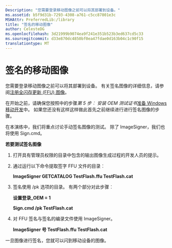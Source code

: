 ```yaml
---
Description: "您需要登录移动图像之前可以将其部署到设备。"
ms.assetid: b5f9d31b-7293-4308-a761-c5cc87801e3c
MSHAttr: PreferredLib:/library
title: "签名的移动图像"
author: CelesteDG
ms.openlocfilehash: 3d21999b9074ea9f241e351b523b3ed637cd5c33
ms.sourcegitcommit: d33e870dc4850bf0ea47fdae0d163b04c1c90f15
translationtype: MT
---
```

# <a name="sign-a-mobile-image"></a>签名的移动图像


您需要登录移动图像之前可以将其部署到设备。 有关签名图像的详细信息，请参阅[注册全闪存更新 (FFU) 图像](https://msdn.microsoft.com/library/windows/hardware/dn789216)。

在开始之前，请确保您按照中的步骤*第 5 步︰ 安装 OEM 测试证书*[准备 Windows 移动开发](preparing-for-windows-mobile-development.md)中。 如果您还没有这样这样做此首先之前继续进行进行签名图像的步骤。

在本演练中，我们将重点讨论手动签名图像的测试。 除了 ImageSigner，我们也将使用 Sign.cmd。

**若要测试签名图像**

1.  打开具有管理员权限的目录中包含的输出图像生成过程的开发人员的提示。

2.  通过运行以下命令提取签字 FFU 文件的目录︰

    **ImageSigner GETCATALOG TestFlash.ffu TestFlash.cat**

3.  签名使用 /pk 选项的目录。 有两个部分对此步骤︰

    **设置登录\_OEM = 1**

    **Sign.cmd /pk TestFlash.cat**

4.  对 FFU 签名与签名的编录文件使用 ImageSigner。

    **ImageSigner 号 TestFlash.ffu TestFlash.cat**

一旦图像进行签名，您就可以闪到移动设备的图像。

 

 



